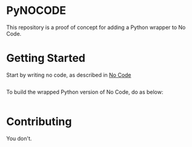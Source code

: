 # PyNOCODE
This repository is a proof of concept for adding a Python wrapper to No Code.

# Getting Started

Start by writing no code, as described in [No Code](https://github.com/kelseyhightower/nocode)

```
```

To build the wrapped Python version of No Code, do as below:

```
```

# Contributing
You don't.
